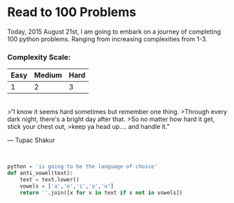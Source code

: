 # Read to 100 Problems

Today, 2015 August 21st, I am going to embark on a journey of completing 100 python problems. Ranging from increasing complexities from 1-3.

### Complexity Scale:

Easy | Medium | Hard
--- | --- | ---
1 | 2 | 3
<br>
>“I know it seems hard sometimes but remember one thing. 
>Through every dark night, there's a bright day after that. 
>So no matter how hard it get, stick your chest out, 
>keep ya head up.... and handle it.” 

― Tupac Shakur

<br>

```python
python = 'is going to be the language of choice'
def anti_vowel(text):
	text = text.lower()
	vowels = ['a','e','i','o','u']
	return ''.join([x for x in text if x not in vowels])
```
